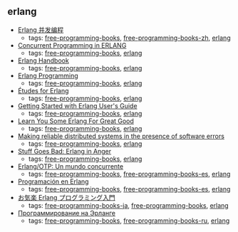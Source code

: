 erlang 
---
* [Erlang 并发编程](https://github.com/liancheng/cpie-cn)
    * tags: [free-programming-books](../tags/free-programming-books.md), [free-programming-books-zh](../tags/free-programming-books-zh.md), [erlang](../tags/erlang.md)
* [Concurrent Programming in ERLANG](http://www.erlang.org/download/erlang-book-part1.pdf)
    * tags: [free-programming-books](../tags/free-programming-books.md), [erlang](../tags/erlang.md)
* [Erlang Handbook](https://github.com/esl/erlang-handbook/raw/master/output/ErlangHandbook.pdf)
    * tags: [free-programming-books](../tags/free-programming-books.md), [erlang](../tags/erlang.md)
* [Erlang Programming](https://en.wikibooks.org/wiki/Erlang_Programming)
    * tags: [free-programming-books](../tags/free-programming-books.md), [erlang](../tags/erlang.md)
* [Études for Erlang](http://chimera.labs.oreilly.com/books/1234000000726/index.html)
    * tags: [free-programming-books](../tags/free-programming-books.md), [erlang](../tags/erlang.md)
* [Getting Started with Erlang User's Guide](http://www.erlang.org/doc/getting_started/users_guide.html)
    * tags: [free-programming-books](../tags/free-programming-books.md), [erlang](../tags/erlang.md)
* [Learn You Some Erlang For Great Good](http://learnyousomeerlang.com)
    * tags: [free-programming-books](../tags/free-programming-books.md), [erlang](../tags/erlang.md)
* [Making reliable distributed systems in the presence of software errors](http://www.erlang.org/download/armstrong_thesis_2003.pdf)
    * tags: [free-programming-books](../tags/free-programming-books.md), [erlang](../tags/erlang.md)
* [Stuff Goes Bad: Erlang in Anger](https://www.erlang-in-anger.com)
    * tags: [free-programming-books](../tags/free-programming-books.md), [erlang](../tags/erlang.md)
* [Erlang/OTP: Un mundo concurrente](http://erlang-otp.es)
    * tags: [free-programming-books](../tags/free-programming-books.md), [free-programming-books-es](../tags/free-programming-books-es.md), [erlang](../tags/erlang.md)
* [Programación en Erlang](https://es.wikibooks.org/wiki/Programaci%C3%B3n_en_Erlang)
    * tags: [free-programming-books](../tags/free-programming-books.md), [free-programming-books-es](../tags/free-programming-books-es.md), [erlang](../tags/erlang.md)
* [お気楽 Erlang プログラミング入門](http://www.geocities.jp/m_hiroi/func/erlang.html)
    * tags: [free-programming-books-ja](../tags/free-programming-books-ja.md), [free-programming-books](../tags/free-programming-books.md), [erlang](../tags/erlang.md)
* [Программирование на Эрланге](https://github.com/dyp2000/Russian-Armstrong-Erlang)
    * tags: [free-programming-books](../tags/free-programming-books.md), [free-programming-books-ru](../tags/free-programming-books-ru.md), [erlang](../tags/erlang.md)
